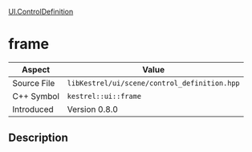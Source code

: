 [UI.ControlDefinition](index)
# frame
| Aspect | Value |
| --- | --- |
| Source File | `libKestrel/ui/scene/control_definition.hpp` |
| C++ Symbol | `kestrel::ui::frame` |
| Introduced | Version 0.8.0 |
## Description

